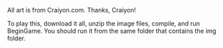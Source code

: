 All art is from Craiyon.com. Thanks, Craiyon!

To play this, download it all, unzip the image files, compile, and run BeginGame. You should run it from the same folder that contains the img folder.
